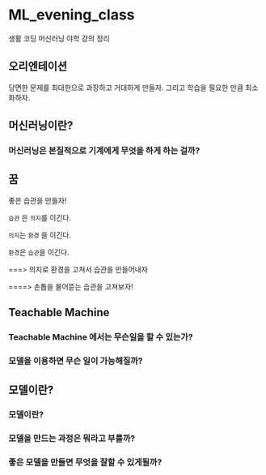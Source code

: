 # ML_evening_class
생활 코딩 머신러닝 야학 강의 정리

## 오리엔테이션

당면한 문제를 최대한으로 과장하고 거대하게 만들자. 그리고 학습을 필요한 만큼 최소화하자. 

## 머신러닝이란?

### 머신러닝은 본질적으로 기계에게 무엇을 하게 하는 걸까?

## 꿈

좋은 습관을 만들자!

`습관` 은 `의지`를 이긴다.

`의지`는 `환경` 을 이긴다.

`환경`은 `습관`을 이긴다.

===> 의지로 환경을 고쳐서 습관을 만들어내자

====> 손톱을 물어뜯는 습관을 고쳐보자!

## Teachable Machine

### Teachable Machine 에서는 무슨일을 할 수 있는가?

### 모델을 이용하면 무슨 일이 가능해질까?

 ## 모델이란?

### 모델이란?

### 모델을 만드는 과정은 뭐라고 부를까?

### 좋은 모델을 만들면 무엇을 잘할 수 있게될까?

